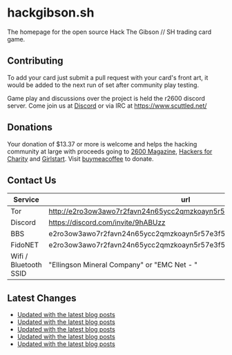 # hackgibson.sh
The homepage for the open source Hack The Gibson // SH trading card game.


## Contributing

To add your card just submit a pull request with your card's front art, it would be added to the next run of set after community play testing.

Game play and discussions over the project is held the r2600 discord server. Come join us at [Discord](https://discord.com/invite/9hABUzz) or via IRC at https://www.scuttled.net/


## Donations

Your donation of $13.37 or more is welcome and helps the hacking community at large with proceeds going to [2600 Magazine](https://2600.com/), [Hackers for Charity](https://hackersforcharity.org) and [Girlstart](https://girlstart.org).  Visit [buymeacoffee](https://www.buymeacoffee.com/hackgibson.sh) to donate.


## Contact Us

Service | url
-|-
Tor | http://e2ro3ow3awo7r2favn24n65ycc2qmzkoayn5r57e3f56nvjwdcgg32ad.onion
Discord | https://discord.com/invite/9hABUzz
BBS | e2ro3ow3awo7r2favn24n65ycc2qmzkoayn5r57e3f56nvjwdcgg32ad.onion:23
FidoNET | e2ro3ow3awo7r2favn24n65ycc2qmzkoayn5r57e3f56nvjwdcgg32ad.onion:24554
Wifi / Bluetooth SSID | "Ellingson Mineral Company" or "EMC Net - <fidonet address>"

## Latest Changes
<!-- BLOG-POST-LIST:START -->
- [Updated with the latest blog posts](https://github.com/DFW2600/hackgibson.sh/commit/643e3b4018e66757ebd164fe086aa4c1efbba05f)
- [Updated with the latest blog posts](https://github.com/DFW2600/hackgibson.sh/commit/b7ff77711d8fd61b4bf00c90092300d9155f0d49)
- [Updated with the latest blog posts](https://github.com/DFW2600/hackgibson.sh/commit/ac32b47883e19b98fcfdf7e803cb03f02c3d2813)
- [Updated with the latest blog posts](https://github.com/DFW2600/hackgibson.sh/commit/9893c8255a710a41887323ab25b0a46b08bfb8d1)
- [Updated with the latest blog posts](https://github.com/DFW2600/hackgibson.sh/commit/fd89d81f8e15f81b8f270ce38747bacc9a9c198a)
<!-- BLOG-POST-LIST:END -->
